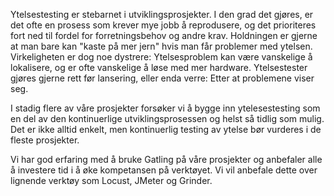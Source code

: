 Ytelsestesting er stebarnet i utviklingsprosjekter. I den grad det gjøres, er det ofte en prosess som krever mye jobb å reprodusere, og det prioriteres fort ned til fordel for forretningsbehov og andre krav. Holdningen er gjerne at man bare kan "kaste på mer jern" hvis man får problemer med ytelsen. Virkeligheten er dog noe dystrere: Ytelsesproblem kan være vanskelige å lokalisere, og er ofte vanskelige å løse med mer hardware. Ytelsestester gjøres gjerne rett før lansering, eller enda verre: Etter at problemene viser seg.

I stadig flere av våre prosjekter forsøker vi å bygge inn ytelesestesting som en del av den kontinuerlige utviklingsprosessen og helst så tidlig som mulig. Det er ikke alltid enkelt, men kontinuerlig testing av ytelse bør vurderes i de fleste prosjekter. 

Vi har god erfaring med å bruke Gatling på våre prosjekter og anbefaler alle å investere tid i å øke kompetansen på verktøyet. Vi vil anbefale dette over lignende verktøy som Locust, JMeter og Grinder.